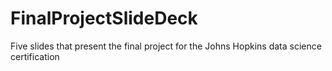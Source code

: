 # FinalProjectSlideDeck
Five slides that present the final project for the Johns Hopkins data science certification
